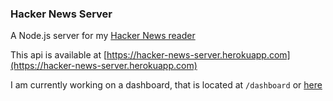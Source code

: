 ### Hacker News Server

A Node.js server for my [Hacker News reader](https://github.com/seanyesmunt/hackernews)

This api is available at [https://hacker-news-server.herokuapp.com](https://hacker-news-server.herokuapp.com)

I am currently working on a dashboard, that is located at `/dashboard` or [here](https://hacker-news-server.herokuapp.com/dashboard)
